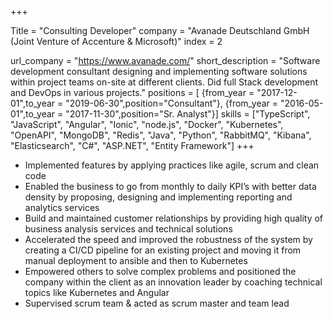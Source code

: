 +++

Title = "Consulting Developer"
company = "Avanade Deutschland GmbH (Joint Venture of Accenture & Microsoft)"
index = 2

url_company = "https://www.avanade.com/"
short_description = "Software development consultant designing and implementing software solutions within project teams on-site at different clients. Did full Stack development and DevOps in various projects."
positions = [
{from_year = "2017-12-01",to_year = "2019-06-30",position="Consultant"},
{from_year = "2016-05-01",to_year = "2017-11-30",position="Sr. Analyst"}]
skills = ["TypeScript", "JavaScript", "Angular", "Ionic", "node.js", "Docker", "Kubernetes", "OpenAPI", "MongoDB", "Redis", "Java", "Python", "RabbitMQ", "Kibana", "Elasticsearch", "C#", "ASP.NET", "Entity Framework"]
+++
* Implemented features by applying practices like agile, scrum and clean code
* Enabled the business to go from monthly to daily KPI’s with better data density by proposing, designing
and implementing reporting and analytics services
* Build and maintained customer relationships by providing high quality of business analysis services and
technical solutions
* Accelerated the speed and improved the robustness of the system by creating a CI/CD pipeline for an
existing project and moving it from manual deployment to ansible and then to Kubernetes
* Empowered others to solve complex problems and positioned the company within the client as an
innovation leader by coaching technical topics like Kubernetes and Angular
* Supervised scrum team & acted as scrum master and team lead